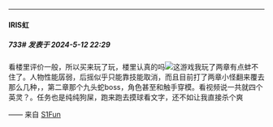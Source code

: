 ﻿
*****

####  IRIS虹  
##### 733#       发表于 2024-5-12 22:29

看楼里评价一般，所以买来玩了玩，楼里认真的吗<img src="https://static.saraba1st.com/image/smiley/face2017/022.png" referrerpolicy="no-referrer">这游戏我玩了两章有点蚌不住了。人物性能孱弱，后摇似乎只能靠技能取消，而且目前打了两章小怪翻来覆去那么几种，，第二章那个九头蛇boss，角色甚至和触手穿模。看视频说一共就四个英灵？。任务也是纯纯狗屎，跑来跑去摸球看文字，还不如让我直接杀个爽

—— 来自 [S1Fun](https://s1fun.koalcat.com)

